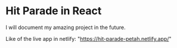 # Hit Parade in React

I will document my amazing project in the future.

Like of the live app in netlify: "https://hit-parade-petah.netlify.app/"